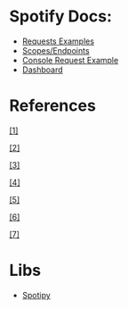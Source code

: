 # Spotify Docs:
- [Requests Examples](https://developer.spotify.com/documentation/web-api/reference/#endpoint-get-users-saved-tracks)
- [Scopes/Endpoints](https://developer.spotify.com/documentation/general/guides/scopes/)
- [Console Request Example](https://developer.spotify.com/console/get-current-user-top-artists-and-tracks/?type=artists)
- [Dashboard](https://developer.spotify.com/dashboard/)

# References

[[1]](https://towardsdatascience.com/get-your-spotify-streaming-history-with-python-d5a208bbcbd3)

[[2]](https://towardsdatascience.com/visualizing-spotify-data-with-python-tableau-687f2f528cdd)

[[3]](https://jovian.ai/abode118/spotify-data-prep)

[[4]](https://medium.com/@rafaelnduarte/how-to-retrieve-data-from-spotify-110c859ab304)

[[5]](https://engineering.atspotify.com/2015/03/09/understanding-spotify-web-api/)

[[6]](https://stmorse.github.io/journal/spotify-api.html)

[[7]](https://veekaybee.github.io/2020/02/25/secrets/)
# Libs
- [Spotipy](https://github.com/plamere/spotipy)